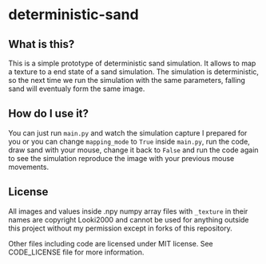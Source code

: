# deterministic-sand

## What is this?

This is a simple prototype of deterministic sand simulation. It allows to map a texture to a end state of a sand simulation. The simulation is deterministic, so the next time we run the simulation with the same parameters, falling sand will eventualy form the same image.

## How do I use it?

You can just run `main.py` and watch the simulation capture I prepared for you or you can change `mapping_mode` to `True` inside `main.py`, run the code, draw sand with your mouse, change it back to `False` and run the code again to see the simulation reproduce the image with your previous mouse movements.

## License

All images and values inside .npy numpy array files with `_texture` in their names are copyright Looki2000 and cannot be used for anything outside this project without my permission except in forks of this repository.

Other files including code are licensed under MIT license. See CODE_LICENSE file for more information.